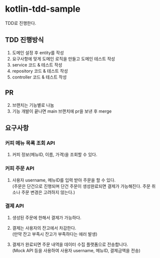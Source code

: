 # kotlin-tdd-sample
TDD로 진행한다. 

## TDD 진행방식
1. 도메인 설정 후 entity를 작성
2. 요구사항에 맞게 도메인 로직을 만들고 도메인 테스트 작성
3. service 코드 & 테스트 작성
4. repository 코드 & 테스트 작성
5. controller 코드 & 테스트 작성

## PR
2. 브랜치는 기능별로 나눔
3. 기능 개발이 끝나면 main 브랜치에 pr을 보낸 후 merge 

## 요구사항

### 커피 메뉴 목록 조회 API
1. 커피 정보(메뉴ID, 이름, 가격)을 조회할 수 있다.

### 커피 주문 API
1. 사용자 username, 메뉴ID를 입력 받아 주문을 할 수 있다. <br/>
(주문은 단건으로 진행되며 단건 주문이 생성완료되면 결제가 가능해진다. 주문 취소나 주문 변경은 고려하지 않는다.)

### 결제 API
1. 생성된 주문에 한해서 결제가 가능하다.

2. 결제는 사용자의 잔고에서 차감한다.<br/>
(만약 잔고 부족시 잔고가 부족하다는 에러 발생)

3. 결제가 완료되면 주문 내역을 데이터 수집 플랫폼으로 전송합니다.<br/>
(Mock API 등을 사용하여 사용자 username, 메뉴ID, 결제금액을 전송)